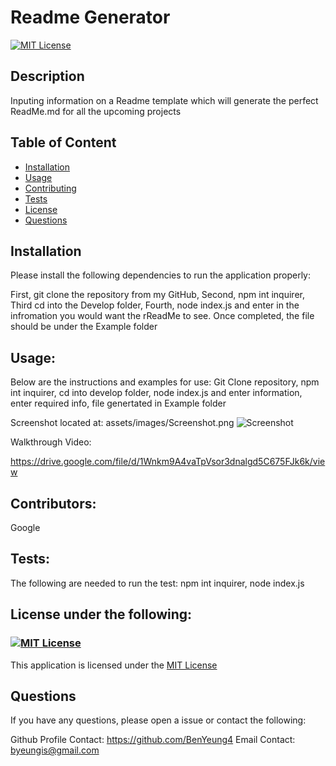# Readme Generator

[![MIT License](https://img.shields.io/badge/License-MIT-blue)](https://choosealicense.com/licenses/mit/)

## Description

Inputing information on a Readme template which will generate the perfect ReadMe.md for all the upcoming projects

## Table of Content

- [Installation](#Installation)
- [Usage](#Usage)
- [Contributing](#Contributing)
- [Tests](#Tests)
- [License](#License)
- [Questions](#Questions)

## Installation

Please install the following dependencies to run the application properly:

First, git clone the repository from my GitHub, Second, npm int inquirer, Third cd into the Develop folder, Fourth, node index.js and enter in the infromation you would want the rReadMe to see. Once completed, the file should be under the Example folder

## Usage:

Below are the instructions and examples for use:
Git Clone repository, npm int inquirer, cd into develop folder, node index.js and enter information, enter required info, file genertated in Example folder

Screenshot located at:
assets/images/Screenshot.png
![Screenshot](https://user-images.githubusercontent.com/52897163/174462984-c4b06b85-488e-4cf1-b7cf-c89a42bb08ed.png)

Walkthrough Video:

https://drive.google.com/file/d/1Wnkm9A4vaTpVsor3dnalgd5C675FJk6k/view

## Contributors:

Google

## Tests:

The following are needed to run the test:
npm int inquirer, node index.js

## License under the following:

### [![MIT License](https://img.shields.io/badge/License-MIT-blue)](https://choosealicense.com/licenses/mit/)

This application is licensed under the [MIT License](https://choosealicense.com/licenses/mit/)

## Questions

If you have any questions, please open a issue or contact the following:

Github Profile Contact: https://github.com/BenYeung4
Email Contact: byeungis@gmail.com

